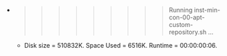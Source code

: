 * >>>>>>>>> Running inst-min-con-00-apt-custom-repository.sh ...
  * Disk size = 510832K. Space Used = 6516K. Runtime = 00:00:00:06.
